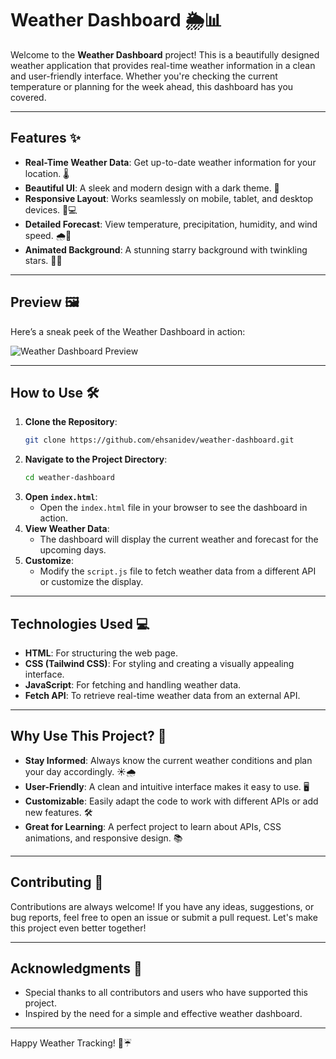 ﻿# Weather Dashboard 🌦️📊

Welcome to the **Weather Dashboard** project! This is a beautifully designed weather application that provides real-time weather information in a clean and user-friendly interface. Whether you're checking the current temperature or planning for the week ahead, this dashboard has you covered.

---

## Features ✨

- **Real-Time Weather Data**: Get up-to-date weather information for your location. 🌡️
- **Beautiful UI**: A sleek and modern design with a dark theme. 🌙
- **Responsive Layout**: Works seamlessly on mobile, tablet, and desktop devices. 📱💻
- **Detailed Forecast**: View temperature, precipitation, humidity, and wind speed. 🌧️💨
- **Animated Background**: A stunning starry background with twinkling stars. 🌌✨

---

## Preview 🖼️

Here’s a sneak peek of the Weather Dashboard in action:

![Weather Dashboard Preview](./screenshot.png)

---

## How to Use 🛠️

1. **Clone the Repository**:
   ```bash
   git clone https://github.com/ehsanidev/weather-dashboard.git
   ```
2. **Navigate to the Project Directory**:
   ```bash
   cd weather-dashboard
   ```
3. **Open `index.html`**:
   - Open the `index.html` file in your browser to see the dashboard in action.
4. **View Weather Data**:
   - The dashboard will display the current weather and forecast for the upcoming days.
5. **Customize**:
   - Modify the `script.js` file to fetch weather data from a different API or customize the display.

---

## Technologies Used 💻

- **HTML**: For structuring the web page.
- **CSS (Tailwind CSS)**: For styling and creating a visually appealing interface.
- **JavaScript**: For fetching and handling weather data.
- **Fetch API**: To retrieve real-time weather data from an external API.

---

## Why Use This Project? 🤔

- **Stay Informed**: Always know the current weather conditions and plan your day accordingly. ☀️🌧️
- **User-Friendly**: A clean and intuitive interface makes it easy to use. 🖥️
- **Customizable**: Easily adapt the code to work with different APIs or add new features. 🛠️
- **Great for Learning**: A perfect project to learn about APIs, CSS animations, and responsive design. 📚

---

## Contributing 🤝

Contributions are always welcome! If you have any ideas, suggestions, or bug reports, feel free to open an issue or submit a pull request. Let's make this project even better together!

---

## Acknowledgments 🙏

- Special thanks to all contributors and users who have supported this project.
- Inspired by the need for a simple and effective weather dashboard.

---

Happy Weather Tracking! 🌈☔
